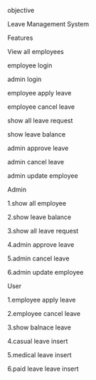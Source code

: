 objective

Leave Management System

Features

View all employees

employee login

admin login

employee apply leave

employee cancel leave

show all leave request

show leave balance

admin approve leave

admin cancel leave

admin update employee

Admin

1.show all employee

2.show leave balance

3.show all leave request

4.admin approve leave

5.admin cancel leave

6.admin update employee


User

1.employee apply leave

2.employee cancel leave

3.show balnace leave

4.casual leave insert

5.medical leave insert

6.paid leave leave insert
